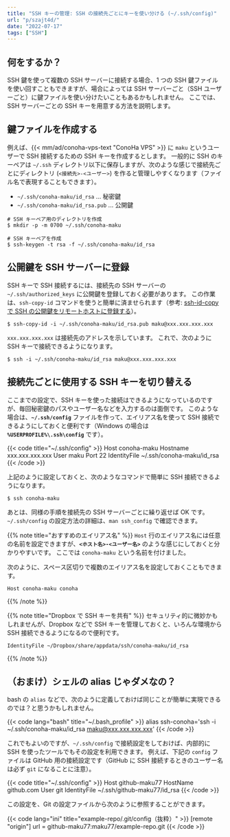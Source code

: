 ```yaml
---
title: "SSH キーの管理: SSH の接続先ごとにキーを使い分ける (~/.ssh/config)"
url: "p/szajt4d/"
date: "2022-07-17"
tags: ["SSH"]
---
```


何をするか？
----

SSH 鍵を使って複数の SSH サーバーに接続する場合、1 つの SSH 鍵ファイルを使い回すこともできますが、場合によっては SSH サーバーごと（SSH ユーザーごと）に鍵ファイルを使い分けたいこともあるかもしれません。
ここでは、SSH サーバーごとの SSH キーを用意する方法を説明します。


鍵ファイルを作成する
----

例えば、{{< mm/ad/conoha-vps-text "ConoHa VPS" >}} に `maku` というユーザーで SSH 接続するための SSH キーを作成するとします。
一般的に SSH のキーペアは `~/.ssh` ディレクトリ以下に保存しますが、次のような感じで接続先ごとにディレクトリ (`<接続先>-<ユーザー>`) を作ると管理しやすくなります（ファイル名で表現することもできます）。

- `~/.ssh/conoha-maku/id_rsa` ... 秘密鍵
- `~/.ssh/conoha-maku/id_rsa.pub` ... 公開鍵

```console
# SSH キーペア用のディレクトリを作成
$ mkdir -p -m 0700 ~/.ssh/conoha-maku

# SSH キーペアを作成
$ ssh-keygen -t rsa -f ~/.ssh/conoha-maku/id_rsa
```


公開鍵を SSH サーバーに登録
----

SSH キーで SSH 接続するには、接続先の SSH サーバーの `~/.ssh/authorized_keys` に公開鍵を登録しておく必要があります。
この作業は、`ssh-copy-id` コマンドを使うと簡単に済ませられます（参考: [ssh-id-copy で SSH の公開鍵をリモートホストに登録する](/p/2mzbmw8/)）。

```console
$ ssh-copy-id -i ~/.ssh/conoha-maku/id_rsa.pub maku@xxx.xxx.xxx.xxx
```

`xxx.xxx.xxx.xxx` は接続先のアドレスを示しています。
これで、次のように SSH キーで接続できるようになります。

```console
$ ssh -i ~/.ssh/conoha-maku/id_rsa maku@xxx.xxx.xxx.xxx
```


接続先ごとに使用する SSH キーを切り替える
----

ここまでの設定で、SSH キーを使った接続はできるようになっているのですが、毎回秘密鍵のパスやユーザー名などを入力するのは面倒です。
このような場合は、__`~/.ssh/config`__ ファイルを作って、エイリアス名を使って SSH 接続できるようにしておくと便利です（Windows の場合は __`%USERPROFILE%\.ssh\config`__ です）。

{{< code title="~/.ssh/config" >}}
Host conoha-maku
    Hostname xxx.xxx.xxx.xxx
    User maku
    Port 22
    IdentityFile ~/.ssh/conoha-maku/id_rsa
{{< /code >}}

上記のように設定しておくと、次のようなコマンドで簡単に SSH 接続できるようになります。

```console
$ ssh conoha-maku
```

あとは、同様の手順を接続先の SSH サーバーごとに繰り返せば OK です。
`~/.ssh/config` の設定方法の詳細は、`man ssh_config` で確認できます。

{{% note title="おすすめのエイリアス名" %}}
`Host` 行のエイリアス名には任意の名前を設定できますが、__`<ホスト名>-<ユーザー名>`__ のような感じにしておくと分かりやすいです。
ここでは `conoha-maku` という名前を付けました。

次のように、スペース区切りで複数のエイリアス名を設定しておくこともできます。

```
Host conoha-maku conoha
```
{{% /note %}}

{{% note title="Dropbox で SSH キーを共有" %}}
セキュリティ的に微妙かもしれませんが、Dropbox などで SSH キーを管理しておくと、いろんな環境から SSH 接続できるようになるので便利です。

```
IdentityFile ~/Dropbox/share/appdata/ssh/conoha-maku/id_rsa
```
{{% /note %}}


（おまけ）シェルの alias じゃダメなの？
----

bash の `alias` などで、次のように定義しておけば同じことが簡単に実現できるのでは？と思うかもしれません。

{{< code lang="bash" title="~/.bash_profile" >}}
alias ssh-conoha='ssh -i ~/.ssh/conoha-maku/id_rsa maku@xxx.xxx.xxx.xxx'
{{< /code >}}

これでもよいのですが、`~/.ssh/config` で接続設定をしておけば、内部的に SSH を使ったツールでもその設定を利用できます。
例えば、下記の `config` ファイルは GitHub 用の接続設定です（GitHub に SSH 接続するときのユーザー名は必ず `git` になることに注意）。

{{< code title="~/.ssh/config" >}}
Host github-maku77
    HostName github.com
    User git
    IdentityFile ~/.ssh/github-maku77/id_rsa
{{< /code >}}

この設定を、Git の設定ファイルから次のように参照することができます。

{{< code lang="ini" title="example-repo/.git/config（抜粋）" >}}
[remote "origin"]
    url = github-maku77:maku77/example-repo.git
{{< /code >}}

